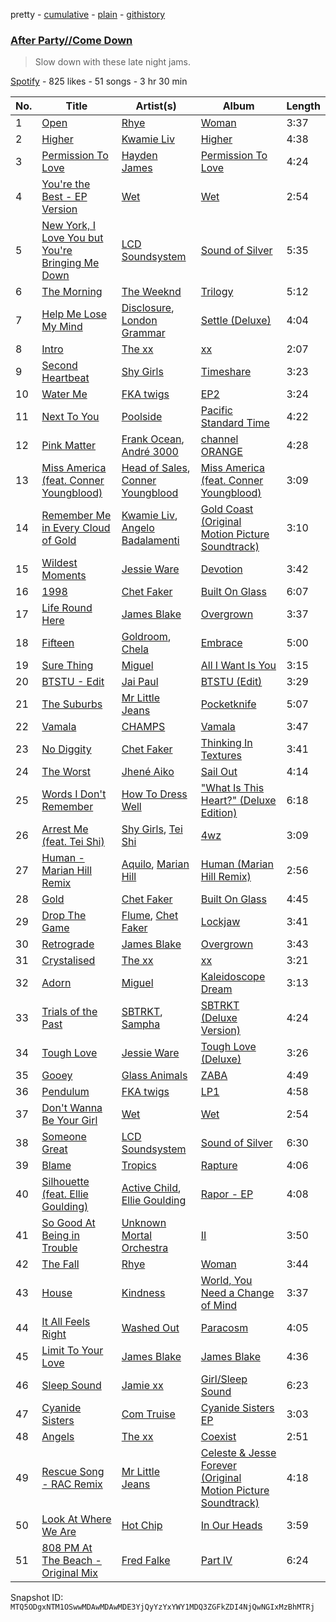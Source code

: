 pretty - [cumulative](/playlists/cumulative/37i9dQZF1DX55vgfGaIdlF.md) - [plain](/playlists/plain/37i9dQZF1DX55vgfGaIdlF) - [githistory](https://github.githistory.xyz/mackorone/spotify-playlist-archive/blob/main/playlists/plain/37i9dQZF1DX55vgfGaIdlF)

### [After Party//Come Down](https://open.spotify.com/playlist/37i9dQZF1DX55vgfGaIdlF)

> Slow down with these late night jams.

[Spotify](https://open.spotify.com/user/spotify) - 825 likes - 51 songs - 3 hr 30 min

| No. | Title | Artist(s) | Album | Length |
|---|---|---|---|---|
| 1 | [Open](https://open.spotify.com/track/3JsA2sWDNR9oQogGAzqqtH) | [Rhye](https://open.spotify.com/artist/2AcUPzkVWo81vumdzeLLRN) | [Woman](https://open.spotify.com/album/6b1HPtDuYioXwmw5xLLFQ9) | 3:37 |
| 2 | [Higher](https://open.spotify.com/track/0Ff8iqVvjIJYzxoZYzmVdE) | [Kwamie Liv](https://open.spotify.com/artist/09rD2V564B6VYi5yAnvVVg) | [Higher](https://open.spotify.com/album/50EZ4LCB6UtynLZu71Wjx9) | 4:38 |
| 3 | [Permission To Love](https://open.spotify.com/track/13V90m5e1r9MEPZJS1LFGH) | [Hayden James](https://open.spotify.com/artist/4csQIMQm6vI2A2SCVDuM2z) | [Permission To Love](https://open.spotify.com/album/5XS3fM0wq5jHOOd0JNt97o) | 4:24 |
| 4 | [You're the Best \- EP Version](https://open.spotify.com/track/2zZ8pLraPgYEB5JDT3R8Nw) | [Wet](https://open.spotify.com/artist/2i9uaNzfUtuApAjEf1omV8) | [Wet](https://open.spotify.com/album/6mmsKRts1C4XuRJChx0Pyx) | 2:54 |
| 5 | [New York, I Love You but You're Bringing Me Down](https://open.spotify.com/track/5rAff9XfcWx7rguN3t0fkW) | [LCD Soundsystem](https://open.spotify.com/artist/066X20Nz7iquqkkCW6Jxy6) | [Sound of Silver](https://open.spotify.com/album/1R8kkopLT4IAxzMMkjic6X) | 5:35 |
| 6 | [The Morning](https://open.spotify.com/track/6u0dQik0aif7FQlrhycG1L) | [The Weeknd](https://open.spotify.com/artist/1Xyo4u8uXC1ZmMpatF05PJ) | [Trilogy](https://open.spotify.com/album/5EbpxRwbbpCJUepbqVTZ1U) | 5:12 |
| 7 | [Help Me Lose My Mind](https://open.spotify.com/track/4FjT3dqUW2Uq0R3pMz5V7C) | [Disclosure](https://open.spotify.com/artist/6nS5roXSAGhTGr34W6n7Et), [London Grammar](https://open.spotify.com/artist/3Bd1cgCjtCI32PYvDC3ynO) | [Settle \(Deluxe\)](https://open.spotify.com/album/1lM5IfaqcIsXd6UCV3aDSs) | 4:04 |
| 8 | [Intro](https://open.spotify.com/track/5VfEuwErhx6X4eaPbyBfyu) | [The xx](https://open.spotify.com/artist/3iOvXCl6edW5Um0fXEBRXy) | [xx](https://open.spotify.com/album/6tzQKMilI02kn1lzLklDI8) | 2:07 |
| 9 | [Second Heartbeat](https://open.spotify.com/track/6jaPKumSw8PgxZVeR7Q9Hm) | [Shy Girls](https://open.spotify.com/artist/4oFdxup3UmMDNoLLITyDrs) | [Timeshare](https://open.spotify.com/album/19jxHIdlNZMQsH75bdmfrx) | 3:23 |
| 10 | [Water Me](https://open.spotify.com/track/0M1SmRsFdGbZPhUR7p7QpC) | [FKA twigs](https://open.spotify.com/artist/6nB0iY1cjSY1KyhYyuIIKH) | [EP2](https://open.spotify.com/album/6nsfc35nraXUM16JFTeoyX) | 3:24 |
| 11 | [Next To You](https://open.spotify.com/track/2M7fA5L6zH9oxq53WsaYB4) | [Poolside](https://open.spotify.com/artist/5szdY7KaSi7epwyffrbV8c) | [Pacific Standard Time](https://open.spotify.com/album/0H8umic35SHzLg26lL1ld9) | 4:22 |
| 12 | [Pink Matter](https://open.spotify.com/track/1fOkmYW3ZFkkjIdOZSf596) | [Frank Ocean](https://open.spotify.com/artist/2h93pZq0e7k5yf4dywlkpM), [André 3000](https://open.spotify.com/artist/74V3dE1a51skRkdII8y2C6) | [channel ORANGE](https://open.spotify.com/album/392p3shh2jkxUxY2VHvlH8) | 4:28 |
| 13 | [Miss America \(feat\. Conner Youngblood\)](https://open.spotify.com/track/3mrsemqm0KohrRIXuZmkcf) | [Head of Sales](https://open.spotify.com/artist/7bfZGKFkfJX65jVUuVBp82), [Conner Youngblood](https://open.spotify.com/artist/1HzpwUIkmmlGCNuoOcXiIW) | [Miss America \(feat\. Conner Youngblood\)](https://open.spotify.com/album/4lLN3XL9rka9hqxFwnL66t) | 3:09 |
| 14 | [Remember Me in Every Cloud of Gold](https://open.spotify.com/track/2no2tImTgO1fcjerEu32fz) | [Kwamie Liv](https://open.spotify.com/artist/09rD2V564B6VYi5yAnvVVg), [Angelo Badalamenti](https://open.spotify.com/artist/3Eeb1U0VJTDaFpBHV4DmHl) | [Gold Coast \(Original Motion Picture Soundtrack\)](https://open.spotify.com/album/2O8mk6LRxv8ud1WynNWIm3) | 3:10 |
| 15 | [Wildest Moments](https://open.spotify.com/track/2QPuWjnOa6N5p8fGn3iGly) | [Jessie Ware](https://open.spotify.com/artist/5Mq7iqCWBzofK39FBqblNc) | [Devotion](https://open.spotify.com/album/1T5wmjLCBuuTKTpKsiAn7R) | 3:42 |
| 16 | [1998](https://open.spotify.com/track/4SuwafV4Ell3N4unnIzJSI) | [Chet Faker](https://open.spotify.com/artist/6UcJxoeHWWWyT5HZP064om) | [Built On Glass](https://open.spotify.com/album/6DwdzG4UGYLxJ2p7bd483v) | 6:07 |
| 17 | [Life Round Here](https://open.spotify.com/track/2746pcTPaE9FBHkvUivCsg) | [James Blake](https://open.spotify.com/artist/53KwLdlmrlCelAZMaLVZqU) | [Overgrown](https://open.spotify.com/album/53FEYOXnplxBWoQMmWn82U) | 3:37 |
| 18 | [Fifteen](https://open.spotify.com/track/1OlwtyN0NVdM09ZShssxn0) | [Goldroom](https://open.spotify.com/artist/4eZebkMFU3xelF8mbZYXyl), [Chela](https://open.spotify.com/artist/6ifwtjnyBErm69itobvpyn) | [Embrace](https://open.spotify.com/album/5QyUeIHvdbk6XEZZPVAF67) | 5:00 |
| 19 | [Sure Thing](https://open.spotify.com/track/0JXXNGljqupsJaZsgSbMZV) | [Miguel](https://open.spotify.com/artist/360IAlyVv4PCEVjgyMZrxK) | [All I Want Is You](https://open.spotify.com/album/493HYe7N5pleudEZRyhE7R) | 3:15 |
| 20 | [BTSTU \- Edit](https://open.spotify.com/track/5hqVCLyCQJA24IupqEEmvL) | [Jai Paul](https://open.spotify.com/artist/53wZLCnhshZKDRs3uopFBc) | [BTSTU \(Edit\)](https://open.spotify.com/album/1y2SUIU3BjdIsBsdTRJtBe) | 3:29 |
| 21 | [The Suburbs](https://open.spotify.com/track/5iKoarDSV0EA1JN10Bljr5) | [Mr Little Jeans](https://open.spotify.com/artist/0B2SlMW40Hs9mijOi1cDyf) | [Pocketknife](https://open.spotify.com/album/1OR04dRjURhlyUXQx91g0L) | 5:07 |
| 22 | [Vamala](https://open.spotify.com/track/6JoGWAUNqQg9rYz3xDGIbu) | [CHAMPS](https://open.spotify.com/artist/5laHtB7O6FKKRzLQOKOMEE) | [Vamala](https://open.spotify.com/album/0prekEhpni2bQrCo94LiGu) | 3:47 |
| 23 | [No Diggity](https://open.spotify.com/track/2xD7RvKFJl52xyds3wQFXQ) | [Chet Faker](https://open.spotify.com/artist/6UcJxoeHWWWyT5HZP064om) | [Thinking In Textures](https://open.spotify.com/album/1lqdYmOceSVAulxV7YuD7L) | 3:41 |
| 24 | [The Worst](https://open.spotify.com/track/2wBCrtJS3E3TimRZ5MElTI) | [Jhené Aiko](https://open.spotify.com/artist/5ZS223C6JyBfXasXxrRqOk) | [Sail Out](https://open.spotify.com/album/73TNMu44lT0m1h1Nn6Bfiq) | 4:14 |
| 25 | [Words I Don't Remember](https://open.spotify.com/track/69tms8bn7pYZck6hJw6X1e) | [How To Dress Well](https://open.spotify.com/artist/4jLcgJjDGmW0HmvbSf6lEI) | ["What Is This Heart?" \(Deluxe Edition\)](https://open.spotify.com/album/54E5JvQWalx8xQ7TAeBGvf) | 6:18 |
| 26 | [Arrest Me \(feat\. Tei Shi\)](https://open.spotify.com/track/7edwsBTHi4h9qvqPX4xbjF) | [Shy Girls](https://open.spotify.com/artist/4oFdxup3UmMDNoLLITyDrs), [Tei Shi](https://open.spotify.com/artist/1xcMOgFUM1IYZE22YjCvsL) | [4wz](https://open.spotify.com/album/43eSOxjJhz3xL69H9JApAS) | 3:09 |
| 27 | [Human \- Marian Hill Remix](https://open.spotify.com/track/545N4UQoXPVZkEsvPnO0bV) | [Aquilo](https://open.spotify.com/artist/26GHRG8x1F4AzbCKzUaIbw), [Marian Hill](https://open.spotify.com/artist/1xHQO9GJIW9OXHxGBISYc5) | [Human \(Marian Hill Remix\)](https://open.spotify.com/album/3JL6GleyK6aRvBS2iJfJdn) | 2:56 |
| 28 | [Gold](https://open.spotify.com/track/03qDVofuUUQSsSQCLWX0eF) | [Chet Faker](https://open.spotify.com/artist/6UcJxoeHWWWyT5HZP064om) | [Built On Glass](https://open.spotify.com/album/6DwdzG4UGYLxJ2p7bd483v) | 4:45 |
| 29 | [Drop The Game](https://open.spotify.com/track/06WnUZymWyJamDivTWqJZA) | [Flume](https://open.spotify.com/artist/6nxWCVXbOlEVRexSbLsTer), [Chet Faker](https://open.spotify.com/artist/6UcJxoeHWWWyT5HZP064om) | [Lockjaw](https://open.spotify.com/album/4wngUMjPQwiOngxqKPuh5p) | 3:41 |
| 30 | [Retrograde](https://open.spotify.com/track/2IqjKEBiz0CdLKdkXhxw84) | [James Blake](https://open.spotify.com/artist/53KwLdlmrlCelAZMaLVZqU) | [Overgrown](https://open.spotify.com/album/53FEYOXnplxBWoQMmWn82U) | 3:43 |
| 31 | [Crystalised](https://open.spotify.com/track/33R3swWziWYmnDYvZqcZVS) | [The xx](https://open.spotify.com/artist/3iOvXCl6edW5Um0fXEBRXy) | [xx](https://open.spotify.com/album/6tzQKMilI02kn1lzLklDI8) | 3:21 |
| 32 | [Adorn](https://open.spotify.com/track/3trS6e40JCVUOpPVt5OdHj) | [Miguel](https://open.spotify.com/artist/360IAlyVv4PCEVjgyMZrxK) | [Kaleidoscope Dream](https://open.spotify.com/album/0vlIws8YGMQAbMEkubJgAP) | 3:13 |
| 33 | [Trials of the Past](https://open.spotify.com/track/5xi6Afh939cKw8InioiS7z) | [SBTRKT](https://open.spotify.com/artist/1O10apSOoAPjOu6UhUNmeI), [Sampha](https://open.spotify.com/artist/2WoVwexZuODvclzULjPQtm) | [SBTRKT \(Deluxe Version\)](https://open.spotify.com/album/35xfQriUFj6M2AVq78OsEq) | 4:24 |
| 34 | [Tough Love](https://open.spotify.com/track/7qDC0GbdzaDfQ49Z3dKho5) | [Jessie Ware](https://open.spotify.com/artist/5Mq7iqCWBzofK39FBqblNc) | [Tough Love \(Deluxe\)](https://open.spotify.com/album/4LHSWJ00GyMnJR2UrBSsRm) | 3:26 |
| 35 | [Gooey](https://open.spotify.com/track/1gk3FhAV07q9Jg77UxnVjX) | [Glass Animals](https://open.spotify.com/artist/4yvcSjfu4PC0CYQyLy4wSq) | [ZABA](https://open.spotify.com/album/14IOe7ahxQPTwUYUQX3IFi) | 4:49 |
| 36 | [Pendulum](https://open.spotify.com/track/4SMtnpWk1iFjunTtVpeR2y) | [FKA twigs](https://open.spotify.com/artist/6nB0iY1cjSY1KyhYyuIIKH) | [LP1](https://open.spotify.com/album/070rEVRV6FWywkncMWLhs6) | 4:58 |
| 37 | [Don't Wanna Be Your Girl](https://open.spotify.com/track/3JBB92odunFru2gOvI91x9) | [Wet](https://open.spotify.com/artist/2i9uaNzfUtuApAjEf1omV8) | [Wet](https://open.spotify.com/album/6mmsKRts1C4XuRJChx0Pyx) | 2:54 |
| 38 | [Someone Great](https://open.spotify.com/track/2VGDntFPvgvqSiUf9ITEfW) | [LCD Soundsystem](https://open.spotify.com/artist/066X20Nz7iquqkkCW6Jxy6) | [Sound of Silver](https://open.spotify.com/album/1R8kkopLT4IAxzMMkjic6X) | 6:30 |
| 39 | [Blame](https://open.spotify.com/track/1k3toTRu7ak8fNqiDdpRn0) | [Tropics](https://open.spotify.com/artist/0d00ssafltw8HYv2zxe4fD) | [Rapture](https://open.spotify.com/album/7sgjuijoXgthRExQdEC5SZ) | 4:06 |
| 40 | [Silhouette \(feat\. Ellie Goulding\)](https://open.spotify.com/track/0Yp73Qo0CoR2P9kceNC46y) | [Active Child](https://open.spotify.com/artist/54KTsBl98buzGkELjGlnuU), [Ellie Goulding](https://open.spotify.com/artist/0X2BH1fck6amBIoJhDVmmJ) | [Rapor \- EP](https://open.spotify.com/album/6tkk2qyztgTxXaW4GBS4SA) | 4:08 |
| 41 | [So Good At Being in Trouble](https://open.spotify.com/track/2lwi35A2ym3FAmSlvOGnQp) | [Unknown Mortal Orchestra](https://open.spotify.com/artist/1LeVJ5GPeYDOVUjxx1y7Rp) | [II](https://open.spotify.com/album/2UrexGLK8RBKbv07j7ui19) | 3:50 |
| 42 | [The Fall](https://open.spotify.com/track/35yZkNFNVosiHE6Uj0COVM) | [Rhye](https://open.spotify.com/artist/2AcUPzkVWo81vumdzeLLRN) | [Woman](https://open.spotify.com/album/6b1HPtDuYioXwmw5xLLFQ9) | 3:44 |
| 43 | [House](https://open.spotify.com/track/6V7P3GMwJ4qwczOs87AGpn) | [Kindness](https://open.spotify.com/artist/6SYIsHAQ1sPokVxmzpaDBU) | [World, You Need a Change of Mind](https://open.spotify.com/album/3Z10TDlk4DiFPeNvOj1VXz) | 3:37 |
| 44 | [It All Feels Right](https://open.spotify.com/track/2tpTRRc6XFZcwdZlc3hf02) | [Washed Out](https://open.spotify.com/artist/5juOkIIy18sFw9L30syt1Z) | [Paracosm](https://open.spotify.com/album/0NJB8HwQsR7RH4bVM7Z6HL) | 4:05 |
| 45 | [Limit To Your Love](https://open.spotify.com/track/33BnSMHgX0AsbKSIbkuMwh) | [James Blake](https://open.spotify.com/artist/53KwLdlmrlCelAZMaLVZqU) | [James Blake](https://open.spotify.com/album/0qY6lBQSi8IMJjHYDPdAqX) | 4:36 |
| 46 | [Sleep Sound](https://open.spotify.com/track/4aNm6woQfV9XRkCmk51GSX) | [Jamie xx](https://open.spotify.com/artist/7A0awCXkE1FtSU8B0qwOJQ) | [Girl/Sleep Sound](https://open.spotify.com/album/6ORIBhcatSSgmL3vhvhRYB) | 6:23 |
| 47 | [Cyanide Sisters](https://open.spotify.com/track/655RseUuyYprKIoC0mrNSF) | [Com Truise](https://open.spotify.com/artist/2wouN3QXejYa5tKetYdcVX) | [Cyanide Sisters EP](https://open.spotify.com/album/1BejCdTWzMNr1PKoozBx52) | 3:03 |
| 48 | [Angels](https://open.spotify.com/track/3zsRP8rH1kaIAo9fmiP4El) | [The xx](https://open.spotify.com/artist/3iOvXCl6edW5Um0fXEBRXy) | [Coexist](https://open.spotify.com/album/4SXTQ305LjMh2DBHA3CXIW) | 2:51 |
| 49 | [Rescue Song \- RAC Remix](https://open.spotify.com/track/5i8aQj9qpEpCQ5jZySGW0y) | [Mr Little Jeans](https://open.spotify.com/artist/0B2SlMW40Hs9mijOi1cDyf) | [Celeste & Jesse Forever \(Original Motion Picture Soundtrack\)](https://open.spotify.com/album/5VdAef77FiETO9PzZXFQtd) | 4:18 |
| 50 | [Look At Where We Are](https://open.spotify.com/track/34bsOr1ZzOGJpKefz2cu0F) | [Hot Chip](https://open.spotify.com/artist/37uLId6Z5ZXCx19vuruvv5) | [In Our Heads](https://open.spotify.com/album/0m9sCcxZ4yjQM4OedG9p8M) | 3:59 |
| 51 | [808 PM At The Beach \- Original Mix](https://open.spotify.com/track/332axSkCygFiO7rlQ9TYiC) | [Fred Falke](https://open.spotify.com/artist/0AfNNw1LS2i9KW4icd7inD) | [Part IV](https://open.spotify.com/album/4zgA8bqaYJLSrMOn3MkxyU) | 6:24 |

Snapshot ID: `MTQ5ODgxNTM1OSwwMDAwMDAwMDE3YjQyYzYxYWY1MDQ3ZGFkZDI4NjQwNGIxMzBhMTRj`
